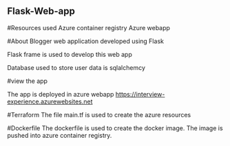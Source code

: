## Flask-Web-app
#Resources used
Azure container registry
Azure webapp

#About
Blogger web application developed using Flask

Flask frame is used to develop this web app

Database used to store user data is sqlalchemcy

#view the app

The app is deployed in azure webapp https://interview-experience.azurewebsites.net

#Terraform 
The file main.tf is used to create the azure resources

#Dockerfile
The dockerfile is used to create the docker image. The image is pushed into azure container registry.

